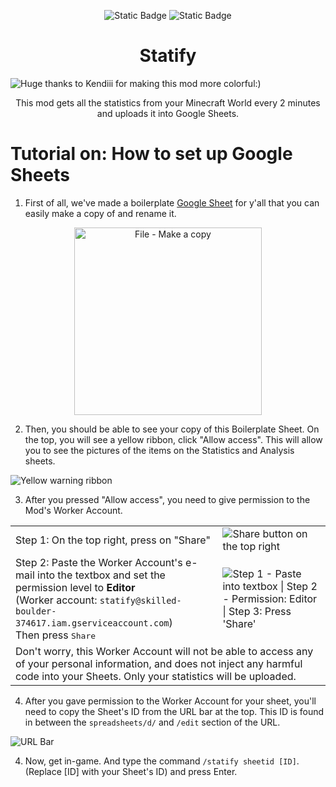 <div align=center>

![Static Badge](https://img.shields.io/badge/Fabric->=0.16.5-1f6feb?style=flat-square&link=https://fabricmc.net/use/installer/)
![Static Badge](https://img.shields.io/badge/Minecraft-1.21.1-green?style=flat-square&logo=Minetest&logoColor=white)
  
</div>


<h1 align=center>Statify</h1>
<img alt="Huge thanks to Kendiii for making this mod more colorful:)" src="https://cdn.discordapp.com/attachments/961185822730764298/1289953406261268641/image.png?ex=66fab23a&is=66f960ba&hm=86da77a02809a6695092c578b004832ac075000ec0d9237fcd46e3ed5c76706c&">

<p align=center>This mod gets all the statistics from your Minecraft World every 2 minutes and uploads it into Google Sheets.</p>


<div id="setup">

<h1>Tutorial on: How to set up Google Sheets</h1>

1. First of all, we've made a boilerplate [Google Sheet](https://docs.google.com/spreadsheets/d/1nGZAkqGMEmltLfvBtCr4GKUFrnvnlBlJlPddw4Wj6sc/edit?usp=sharing) for y'all that you can easily make a copy of and rename it.
<div align="center">

<img alt="File - Make a copy" src="https://cdn.discordapp.com/attachments/961185822730764298/1289921706181525606/image.png?ex=66fa94b4&is=66f94334&hm=69830e631ea64a0fce2106c4982f86f7277b27723b8bb9dc039abf861dfa73e8&" width=300>
  
</div>



2. Then, you should be able to see your copy of this Boilerplate Sheet. On the top, you will see a yellow ribbon, click "Allow access". This will allow you to see the pictures of the items on the Statistics and Analysis sheets. 

<img alt="Yellow warning ribbon" src="https://cdn.discordapp.com/attachments/961185822730764298/1289925474868400128/image.png?ex=66fa9836&is=66f946b6&hm=384a6d74e54410d8a0fe2e599bd5757dff580422f9215c0eeb4f8692ac3d95aa&">

3. After you pressed "Allow access", you need to give permission to the Mod's Worker Account.

<table>
  <tr>
    <td>Step 1: On the top right, press on "Share"</td>
    <td>
      <img alt="Share button on the top right" src="https://cdn.discordapp.com/attachments/961185822730764298/1289928296565575701/image.png?ex=66fa9ad7&is=66f94957&hm=e3c8081433e047df58be652d449da47ebba6762b686dc16bc8f80a64da62a758&">
    </td>
  </tr>
  <tr>
    <td>
      Step 2: Paste the Worker Account's e-mail into the textbox and set the permission level to <b>Editor</b><br>
      (Worker account: <code>statify@skilled-boulder-374617.iam.gserviceaccount.com</code>)<br>
      Then press <kbd width=20>Share</kbd>
    </td>
    <td>
      <img alt="Step 1 - Paste into textbox | Step 2 - Permission: Editor | Step 3: Press 'Share'" src="https://cdn.discordapp.com/attachments/961185822730764298/1289935026385063976/image.png?ex=66faa11c&is=66f94f9c&hm=6997ef72ed09829bcafc1d49d266a7057908ccc84c1ee83338fa3e1ed4306b5c&">
    </td>
  </tr>
  <tr>
    <td colspan=2>Don't worry, this Worker Account will not be able to access any of your personal information, and does not inject any harmful code into your Sheets. Only your statistics will be uploaded.</td>
  </tr>
</table>

4. After you gave permission to the Worker Account for your sheet, you'll need to copy the Sheet's ID from the URL bar at the top. This ID is found in between the `spreadsheets/d/` and `/edit` section of the URL.

![URL Bar](https://cdn.discordapp.com/attachments/961185822730764298/1289926305860550821/image.png?ex=66fa98fc&is=66f9477c&hm=72f305a77030dc77ed4b9a2376456de715c3f0bc4d204c9c9a2c66876bdb6f70&)

4. Now, get in-game. And type the command `/statify sheetid [ID]`. (Replace [ID] with your Sheet's ID) and press Enter.
</div>
